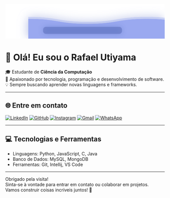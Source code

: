 <img src="banner.svg"></img>

# 👋 Olá! Eu sou o Rafael Utiyama

🎓 Estudante de **Ciência da Computação**  
🚀 Apaixonado por tecnologia, programação e desenvolvimento de software.  
💡 Sempre buscando aprender novas linguagens e frameworks.

---

## 🌐 Entre em contato
[![LinkedIn](https://img.shields.io/badge/LinkedIn-0077B5?style=for-the-badge&logo=linkedin&logoColor=white)](https://www.linkedin.com/in/utiyamarafael2005/)
[![GitHub](https://img.shields.io/badge/GitHub-100000?style=for-the-badge&logo=github&logoColor=white)](https://github.com/rafaelutiyama)
[![Instagram](https://img.shields.io/badge/-Instagram-%23E4405F?style=for-the-badge&logo=instagram&logoColor=white)](https://www.instagram.com/rafaelutiyama/)
[![Gmail](https://img.shields.io/badge/Gmail-333333?style=for-the-badge&logo=gmail&logoColor=red)](mailto:rafaelhu763@gmail.com)
[![WhatsApp](https://img.shields.io/badge/WhatsApp-25D366?style=for-the-badge&logo=whatsapp&logoColor=white)](https://wa.me/5543999930045)


---

## 💻 Tecnologias e Ferramentas
- Linguagens: Python, JavaScript, C, Java  
- Banco de Dados: MySQL, MongoDB  
- Ferramentas: Git, Intellij, VS Code


---

Obrigado pela visita!  
Sinta-se à vontade para entrar em contato ou colaborar em projetos.  
Vamos construir coisas incríveis juntos! 🚀
